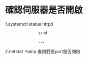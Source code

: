 # 確認伺服器是否開啟
1.systemctl status httpd

                   sshd
                   
                   ...
                   
2.netstat -tulnp 查詢對應port是否開啟
